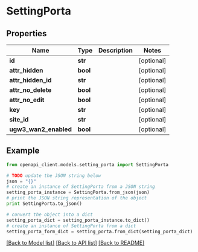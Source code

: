 # SettingPorta


## Properties

Name | Type | Description | Notes
------------ | ------------- | ------------- | -------------
**id** | **str** |  | [optional] 
**attr_hidden** | **bool** |  | [optional] 
**attr_hidden_id** | **str** |  | [optional] 
**attr_no_delete** | **bool** |  | [optional] 
**attr_no_edit** | **bool** |  | [optional] 
**key** | **str** |  | [optional] 
**site_id** | **str** |  | [optional] 
**ugw3_wan2_enabled** | **bool** |  | [optional] 

## Example

```python
from openapi_client.models.setting_porta import SettingPorta

# TODO update the JSON string below
json = "{}"
# create an instance of SettingPorta from a JSON string
setting_porta_instance = SettingPorta.from_json(json)
# print the JSON string representation of the object
print SettingPorta.to_json()

# convert the object into a dict
setting_porta_dict = setting_porta_instance.to_dict()
# create an instance of SettingPorta from a dict
setting_porta_form_dict = setting_porta.from_dict(setting_porta_dict)
```
[[Back to Model list]](../README.md#documentation-for-models) [[Back to API list]](../README.md#documentation-for-api-endpoints) [[Back to README]](../README.md)


